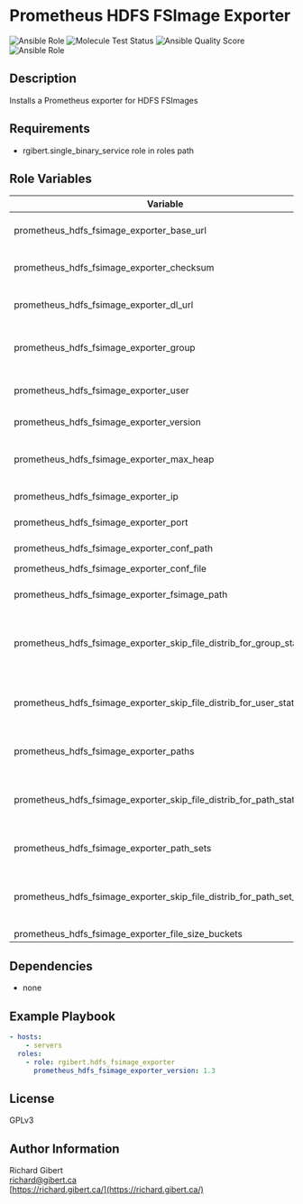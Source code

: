 # Prometheus HDFS FSImage Exporter

![Ansible Role](https://img.shields.io/ansible/role/44536?style=flat-square)
![Molecule Test Status](https://img.shields.io/travis/rgibert/ansible-role-prometheus-hdfs-fsimage-exporter?label=molecule&style=flat-square)
![Ansible Quality Score](https://img.shields.io/ansible/quality/44536?style=flat-square)
![Ansible Role](https://img.shields.io/ansible/role/d/44536?label=downloads&style=flat-square)

## Description

Installs a Prometheus exporter for HDFS FSImages

## Requirements

- rgibert.single_binary_service role in roles path

## Role Variables

| Variable | Description |
|----------|-------------|
| prometheus_hdfs_fsimage_exporter_base_url | Base URL for other variables |
| prometheus_hdfs_fsimage_exporter_checksum | SHA256 URL for tarball |
| prometheus_hdfs_fsimage_exporter_dl_url | Tarball download URL |
| prometheus_hdfs_fsimage_exporter_group | Default group for the user to run as |
| prometheus_hdfs_fsimage_exporter_user | User to run the exporter as |
| prometheus_hdfs_fsimage_exporter_version | Version to install |
| prometheus_hdfs_fsimage_exporter_max_heap | Max heap allocated to the exporter |
| prometheus_hdfs_fsimage_exporter_ip | IP to listen on |
| prometheus_hdfs_fsimage_exporter_port | Port to listen on |
| prometheus_hdfs_fsimage_exporter_conf_path | Path to the config file |
| prometheus_hdfs_fsimage_exporter_conf_file | Config file |
| prometheus_hdfs_fsimage_exporter_fsimage_path | Path the HDFS fsimage |
| prometheus_hdfs_fsimage_exporter_skip_file_distrib_for_group_stats | Skip file size distribution for group based stats |
| prometheus_hdfs_fsimage_exporter_skip_file_distrib_for_user_stats | Skip file size distribution for user based stats |
| prometheus_hdfs_fsimage_exporter_paths | Paths to track stats for |
| prometheus_hdfs_fsimage_exporter_skip_file_distrib_for_path_stats | Skip file size distribution for path based stats |
| prometheus_hdfs_fsimage_exporter_path_sets | Sets for grouping paths |
| prometheus_hdfs_fsimage_exporter_skip_file_distrib_for_path_set_stats | Skip file size distribution for path set based stats |
| prometheus_hdfs_fsimage_exporter_file_size_buckets |  |


## Dependencies

- none

## Example Playbook

```yaml
- hosts:
    - servers
  roles:
    - role: rgibert.hdfs_fsimage_exporter
      prometheus_hdfs_fsimage_exporter_version: 1.3
```

## License

GPLv3

## Author Information

Richard Gibert  
[richard@gibert.ca](mailto:richard@gibert.ca)  
[https://richard.gibert.ca/](https://richard.gibert.ca/)
